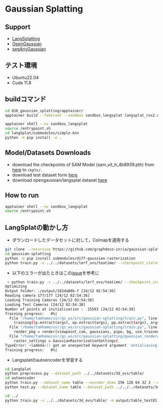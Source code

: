 # Gaussian Splatting

## Support

- [LangSplatting](https://github.com/minghanqin/LangSplat)
- [OpenGaussian](https://github.com/yanmin-wu/OpenGaussian)
- [segAnyGaussian](https://github.com/Jumpat/SegAnyGAussians)

## テスト環境

- Ubuntu22.04
- Cuda 11.8

## buildコマンド

```bash
cd 016_gaussian_splatting/apptainer/
apptainer build --fakeroot --sandbox sandbox_langsplat langsplat_ros2.def

apptainer shell --nv sandbox_langsplat
source /entrypoint.sh
cd langSplat/submodules/simple-knn
python -m pip install -e .
```

## Model/Datasets Downloads

- download the checkpoints of SAM Model (sam_vit_h_4b8939.pth) from [here](https://github.com/facebookresearch/segment-anything?tab=readme-ov-file#model-checkpoints) to `ckpts/.`
- download test dataset form [here](https://drive.google.com/drive/folders/1kdV14Gu5nZX6WOPbccG7t7obP_aXkOuC?usp=sharing)
- download opengaussian/langsplat dataset [here](https://github.com/yanmin-wu/OpenGaussian?tab=readme-ov-file#2-data-preparation)

## How to run

```bash
apptainer shell --nv sandbox_langsplat
source /entrypoint.sh
```

## LangSplatの動かし方

- ダウンロードしたデータセットに対して，Colmapを適用する

```bash
git clone --recursive https://github.com/graphdeco-inria/gaussian-splatting.git
cd gaussian-splatting
python -m pip install submodules/diff-gaussian-rasterization
python train.py -s ../../datasets/lerf_ovs/teatime/ --checkpoint_iterations 7000 30000
```

- 以下のエラーが出たときはこの[issue](https://github.com/graphdeco-inria/gaussian-splatting/issues/1032)を参考に

```bash
 > python train.py -s ../../datasets/lerf_ovs/teatime/ --checkpoint_iterations 7000 30000
Optimizing 
Output folder: ./output/182da88b-f [24/12 02:54:36]
Reading camera 177/177 [24/12 02:54:36]
Loading Training Cameras [24/12 02:54:36]
Loading Test Cameras [24/12 02:54:38]
Number of points at initialisation :  25503 [24/12 02:54:38]
Training progress:   0%|                                                   | 0/30000 [00:00<?, ?it/s]Traceback (most recent call last):
  File "/home/tamhome/usr/gs_ws/src/gaussian-splatting/train.py", line 282, in <module>
    training(lp.extract(args), op.extract(args), pp.extract(args), args.test_iterations, args.save_iterations, args.checkpoint_iterations, args.start_checkpoint, args.debug_from)
  File "/home/tamhome/usr/gs_ws/src/gaussian-splatting/train.py", line 111, in training
    render_pkg = render(viewpoint_cam, gaussians, pipe, bg, use_trained_exp=dataset.train_test_exp, separate_sh=SPARSE_ADAM_AVAILABLE)
  File "/home/tamhome/usr/gs_ws/src/gaussian-splatting/gaussian_renderer/__init__.py", line 36, in render
    raster_settings = GaussianRasterizationSettings(
TypeError: <lambda>() got an unexpected keyword argument 'antialiasing'
Training progress:   0%|                                                   | 0/30000 [00:00<?, ?it/s]
```

- Langsplatのautoencoderを学習する

```bash
cd LangSplat
python preprocess.py --dataset_path ../../datasets/3d_ovs/table/
cd autoencoder
python train.py --dataset_name table --encoder_dims 256 128 64 32 3 --decoder_dims 16 32 64 128 256 256 512 --lr 0.0007 --dataset_path ../../../datasets/3d_ovs/table/
python test.py --dataset_name table --dataset_path ../../../datasets/3d_ovs/table/

cd ../
python train.py -s ../../datasets/3d_ovs/table/ -m output/table_test01 --start_checkpoint ../../datasets/lerf_ovs/teatime/output/teatime_v1/chkpnt30000.pth --feature_level 1 
```
